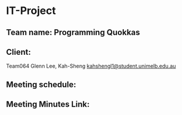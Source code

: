 # IT-Project


## Team name: Programming Quokkas 

## Client: 
  Team064	Glenn	Lee, Kah-Sheng	kahshengl1@student.unimelb.edu.au

## Meeting schedule: 

## Meeting Minutes Link: 
